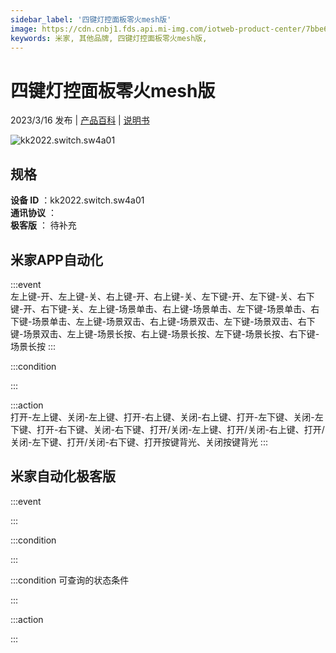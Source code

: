 ```yaml
---
sidebar_label: '四键灯控面板零火mesh版'
image: https://cdn.cnbj1.fds.api.mi-img.com/iotweb-product-center/7bbe6566383c5ad86ea86596635ff7bd_1670209726890.png?GalaxyAccessKeyId=AKVGLQWBOVIRQ3XLEW&Expires=9223372036854775807&Signature=+nX7VkvG2DaHVqKI6eYFsEPWrO8=
keywords: 米家, 其他品牌, 四键灯控面板零火mesh版, 
---
```

# 四键灯控面板零火mesh版

2023/3/16 发布 | [产品百科](https://home.mi.com/webapp/content/baike/product/index.html?model=kk2022.switch.sw4a01/) | [说明书](https://home.mi.com/views/introduction.html?model=kk2022.switch.sw4a01&region=cn)

![kk2022.switch.sw4a01](https://cdn.cnbj1.fds.api.mi-img.com/iotweb-product-center/7bbe6566383c5ad86ea86596635ff7bd_1670209726890.png?GalaxyAccessKeyId=AKVGLQWBOVIRQ3XLEW&Expires=9223372036854775807&Signature=+nX7VkvG2DaHVqKI6eYFsEPWrO8=)

## 规格  
> 
**设备 ID** ：kk2022.switch.sw4a01  
**通讯协议** ：  
**极客版**  ： 待补充 


## 米家APP自动化  

:::event  
左上键-开、左上键-关、右上键-开、右上键-关、左下键-开、左下键-关、右下键-开、右下键-关、左上键-场景单击、右上键-场景单击、左下键-场景单击、右下键-场景单击、左上键-场景双击、右上键-场景双击、左下键-场景双击、右下键-场景双击、左上键-场景长按、右上键-场景长按、左下键-场景长按、右下键-场景长按
:::

:::condition  

:::

:::action   
打开-左上键、关闭-左上键、打开-右上键、关闭-右上键、打开-左下键、关闭-左下键、打开-右下键、关闭-右下键、打开/关闭-左上键、打开/关闭-右上键、打开/关闭-左下键、打开/关闭-右下键、打开按键背光、关闭按键背光
:::

## 米家自动化极客版  

:::event  

:::

:::condition  

:::

:::condition 可查询的状态条件  

:::

:::action  

:::

        
